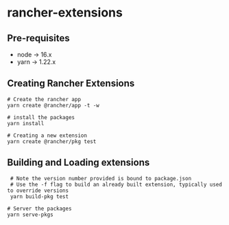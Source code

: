 # rancher-extensions

## Pre-requisites
* node -> 16.x
* yarn -> 1.22.x

## Creating Rancher Extensions

```shell
# Create the rancher app
yarn create @rancher/app -t -w

# install the packages
yarn install

# Creating a new extension
yarn create @rancher/pkg test 
```

## Building and Loading extensions

```shell
 # Note the version number provided is bound to package.json
 # Use the -f flag to build an already built extension, typically used to override versions
 yarn build-pkg test

# Server the packages
yarn serve-pkgs
```
